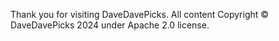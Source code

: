 Thank you for visiting DaveDavePicks. All content Copyright &copy; DaveDavePicks 2024 under Apache 2.0 license.